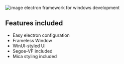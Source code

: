 ![image](https://user-images.githubusercontent.com/32978709/178050156-de668c89-5515-4888-8fd7-a454c1282653.png)
electron framework for windows development

## Features included
- Easy electron configuration
- Frameless Window
- WinUI-styled UI
- Segoe-VF included
- Mica styling included
